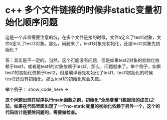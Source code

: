 # c++ 多个文件链接的时候非static变量初始化顺序问题

这是一个非常需要注意的坑，在多个文件链接的时候，文件a定义了test1对象，文件b定义了test2对象。那么，问题来了，test1对象先初始化，还是test2对象先初始化？

答：其实是不一定的。当然，这个可能没有问题，但是如果test2对象的初始化依赖于test1，或者是test1的对象依赖于test2，那么，问题就来了。举个例子，如果test1的初始化依赖于test2，但是编译器先初始化了test1，test1初始化的时候test2还没有初始化，那么test1的初始化就会失败。

举个例子：
show_code_here -> 

**这个问题出现在程序执行main函数之前，初始化“全局变量”(数据段的成员)之前，如果在代码里面出现了一个no-static变量的初始化依赖于另外一个，这个的代码估计是要除问题的，需要做检查。**